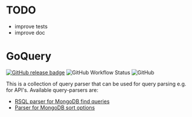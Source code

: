 # TODO
- improve tests
- improve doc

# GoQuery
[![GitHub release badge](https://badgen.net/github/release/StevenCyb/goquery/stable)](https://github.com/StevenCyb/goquery/releases/latest)
![GitHub Workflow Status](https://img.shields.io/github/workflow/status/StevenCyb/goquery/ci-test?label=Tests&logo=GitHub)
![GitHub](https://img.shields.io/github/license/StevenCyb/goquery?logo=GitHub)

This is a collection of query parser that can be used for query parsing e.g. for API's.
Available query-parsers are:
- [RSQL parser for MongoDB find queries](mongo/rsql/README.md)
- [Parser for MongoDB sort options](mongo/sort/README.md)
